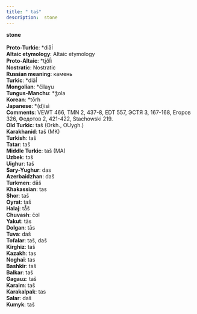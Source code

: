 ```yaml
---
title: " taš"
description:  stone
---
```

<strong> stone</strong><br><br>
<strong>Proto-Turkic</strong>:  *diāĺ<br>
<strong>Altaic etymology</strong>:  Altaic etymology<br>
<strong> Proto-Altaic</strong>:  *ti̯ṓĺì<br>
<strong>Nostratic</strong>:  Nostratic<br>
<strong>Russian meaning</strong>:  камень<br>
<strong>Turkic</strong>:  *diāĺ<br>
<strong>Mongolian</strong>:  *čilaɣu<br>
<strong>Tungus-Manchu</strong>:  *ǯola<br>
<strong>Korean</strong>:  *tōrh<br>
<strong>Japanese</strong>:  *(d)ísì<br>
<strong>Comments</strong>:  VEWT 466, TMN 2, 437-8, EDT 557, ЭСТЯ 3, 167-168, Егоров 326, Федотов 2, 421-422, Stachowski 219.<br>
<strong>Old Turkic</strong>:  taš (Orkh., OUygh.)<br>
<strong>Karakhanid</strong>:  taš (MK)<br>
<strong>Turkish</strong>:  taš<br>
<strong>Tatar</strong>:  taš<br>
<strong>Middle Turkic</strong>:  taš (MA)<br>
<strong>Uzbek</strong>:  tɔš<br>
<strong>Uighur</strong>:  taš<br>
<strong>Sary-Yughur</strong>:  das<br>
<strong>Azerbaidzhan</strong>:  daš<br>
<strong>Turkmen</strong>:  dāš<br>
<strong>Khakassian</strong>:  tas<br>
<strong>Shor</strong>:  taš<br>
<strong>Oyrat</strong>:  taš<br>
<strong>Halaj</strong>:  tā̊š<br>
<strong>Chuvash</strong>:  čol<br>
<strong>Yakut</strong>:  tās<br>
<strong>Dolgan</strong>:  tās<br>
<strong>Tuva</strong>:  daš<br>
<strong>Tofalar</strong>:  taš, daš<br>
<strong>Kirghiz</strong>:  taš<br>
<strong>Kazakh</strong>:  tas<br>
<strong>Noghai</strong>:  tas<br>
<strong>Bashkir</strong>:  taš<br>
<strong>Balkar</strong>:  taš<br>
<strong>Gagauz</strong>:  taš<br>
<strong>Karaim</strong>:  taš<br>
<strong>Karakalpak</strong>:  tas<br>
<strong>Salar</strong>:  daš<br>
<strong>Kumyk</strong>:  taš<br>


